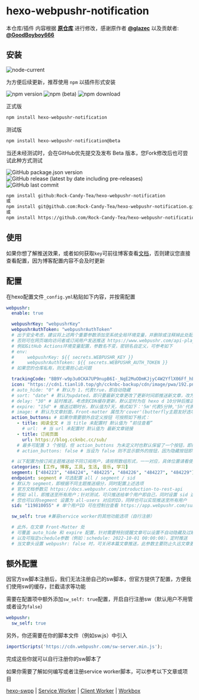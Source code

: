 # hexo-webpushr-notification

本仓库/插件 内容根据 **[原仓库](https://github.com/glazec/hexo-web-push-notification)** 进行修改，感谢原作者 **[@glazec](https://github.com/glazec)** 以及贡献者: **[@GoodBoyboy666](https://github.com/GoodBoyboy666)**

## 安装

![node-current](https://img.shields.io/node/v/hexo?label=%E6%8E%A8%E8%8D%90&logo=node.js&style=for-the-badge)

为方便后续更新，推荐使用 `npm` 以插件形式安装

![npm version](https://img.shields.io/npm/v/hexo-webpushr-notification?color=red&logo=npm) ![npm (beta)](https://img.shields.io/npm/v/hexo-webpushr-notification/beta?logo=npm) ![npm download](https://img.shields.io/npm/dw/hexo-webpushr-notification?logo=npm)

正式版

```bash
npm install hexo-webpushr-notification
```

测试版

```bash
npm install hexo-webpushr-notification@beta
```

当还未经测试时，会在GitHub优先提交及发布 Beta 版本，您Fork修改后也可尝试此种方式测试

![GitHub package.json version](https://img.shields.io/github/package-json/v/Rock-Candy-Tea/hexo-webpushr-notification?color=brightgreen&label=github&logo=github) ![GitHub release (latest by date including pre-releases)](https://img.shields.io/github/v/release/Rock-Candy-Tea/hexo-webpushr-notification?include_prereleases&logo=github) ![GitHub last commit](https://img.shields.io/github/last-commit/Rock-Candy-Tea/hexo-webpushr-notification?logo=github)

```bash
npm install github:Rock-Candy-Tea/hexo-webpushr-notification
或
npm install git@github.com:Rock-Candy-Tea/hexo-webpushr-notification.git
或
npm install https://github.com/Rock-Candy-Tea/hexo-webpushr-notification.git
```

## 使用

如果你想了解推送效果，或者如何获取`key`可前往博客查看[文档](https://blog.ccknbc.cc/posts/hexo-webpushr-notification/)，否则建议您直接查看配置，因为博客配置内容不会及时更新

## 配置

在hexo配置文件`_config.yml`粘贴如下内容，并按需配置

```yaml
webpushr:
  enable: true

  webpushrKey: "webpushrKey"
  webpushrAuthToken: "webpushrAuthToken"
  # 出于安全考虑，建议将上述两个重要参数添加至系统全局环境变量，并删除或注释掉此处配置
  # 否则可在网页端向访问者或订阅用户发送推送 https://www.webpushr.com/api-playground
  # 例如GitHub Actions环境变量配置，参数名不变，密钥名自定义，可参考如下
  # env:
  #     webpushrKey: ${{ secrets.WEBPUSHR_KEY }}
  #     webpushrAuthToken: ${{ secrets.WEBPUSHR_AUTH_TOKEN }}
  # 如果您的仓库私有，则无需担心此问题

  trackingCode: "BB9Y-w9p3u0CKA7UP9nupB6I-_NqE2MuODmKJjyC4W2YflX06Ff_hEhrNJfonrut5l6gCa28gC83q2OII7Qv-oA"
  icon: "https://cdn1.tianli0.top/gh/ccknbc-backup/cdn/image/pwa/192.png" # 必须为192*192 png图片
  # auto_hide: "0" # 默认为 1，代表true，即自动隐藏
  # sort: "date" # 默认为updated，即只要最新文章更改了更新时间即推送新文章，改为date即文章第一次发布时间
  # delay: "30" # 延时推送，考虑到CDN缓存更新，默认定时为在 hexo d 10分钟后推送，单位为分钟（最短时间为5min）
  # expire: "15d" # 推送过期时长，默认值为7天，格式如下：'5m'代表5分钟,'5h'代表5小时, '5d'代表5天.
  # image: # 默认为文章封面，Front-matter 属性为'cover'(butterfly主题友好选项)，如果您没有定义默认封面或此属性，请在这里设置默认image
  action_buttons: # 如果你需要额外自定义按钮 可按照如下格式：
    - title: 阅读全文 # 当 title 未配置时 默认值为 “前往查看”
      # url:  # 当 url 未配置时 默认值为 最新文章链接
    - title: 订阅页面
      url: https://blog.ccknbc.cc/sub/
    # 最多可配置 3 个按钮，但 action_buttons 为未定义时也默认保留了一个按钮，即前往查看，除非设置为 false
    # action_buttons: false # 当设为 false 则不显示额外的按钮，因为隐藏按钮即为当前文章链接，所以其实没必要配置

  # 以下配置为按订阅主题推送给不同订阅用户，请按照数组形式，一一对应，具体位置请看使用文档
  categories: [工作, 博客, 工具, 生活, 音乐, 学习]
  segment: ["484223", "484224", "484225", "484226", "484227", "484229"]
  endpoint: segment # 可选配置 all / segment / sid
  # 默认为 segment，即根据不同主题推送细分，同时配置上述选项
  # 官方文档参数见 https://docs.webpushr.com/introduction-to-rest-api
  # 例如 all，即推送至所有用户；针对测试，可只推送给单个用户即自己，同时设置 sid 选项
  # 您也可以将segment 设置为 all-users 对应的ID，同样也可以实现推送至所有用户
  sid: "119810055" # 单个用户ID 可在控制台查看 https://app.webpushr.com/subscribers

  sw_self: true #兼容service worker的其他功能选项（自行注册）

  # 此外，在文章 Front-Matter 处
  # 可覆盖 auto_hide 和 expire 配置，针对需要特别提醒文章可以设置不自动隐藏及过期时间延长等操作
  # 以及可指定schedule参数（例如：schedule: 2022-10-01 00:00:00），定时推送
  # 当文章头设置 webpushr: false 时，可关闭本篇文章推送，此参数主要防止久远文章更新推送
```

## 额外配置

因官方sw脚本注册后，我们无法注册自己的sw脚本，但官方提供了配置，方便我们使用sw的缓存，拦截请求等功能

需要在配置项中额外添加`sw_self: true`配置，开启自行注册sw（默认用户不用管或者设为`false`）

```yaml
webpushr:
  sw_self: true
```

另外，你还需要在你的脚本文件（例如sw.js）中引入

```js
importScripts('https://cdn.webpushr.com/sw-server.min.js');
```

完成这些你就可以自行注册你的sw脚本了

如果你需要了解如何编写或者注册service worker脚本，可以参考以下文章或项目

[hexo-swpp](https://kmar.top/posts/73014407/) | [Service Worker](https://blog.cyfan.top/p/c0af86bb.html) | [Client Worker](https://clientworker.js.org/) | [Workbox](https://github.com/GoogleChrome/workbox)
